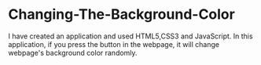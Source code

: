 # Changing-The-Background-Color
I have created an application and used HTML5,CSS3 and JavaScript. In this application, if you press the button in the webpage, it will change webpage's background color randomly. 
